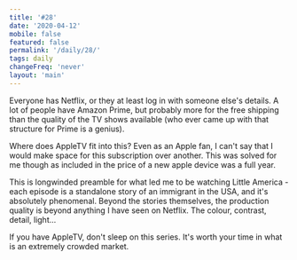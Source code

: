 ```yaml
---
title: '#28'
date: '2020-04-12'
mobile: false
featured: false
permalink: '/daily/28/'
tags: daily
changeFreq: 'never'
layout: 'main'
---
```


Everyone has Netflix, or they at least log in with someone else's details. A lot of people have Amazon Prime, but probably more for the free shipping than the quality of the TV shows available (who ever came up with that structure for Prime is a genius).

Where does AppleTV fit into this? Even as an Apple fan, I can't say that I would make space for this subscription over another. This was solved for me though as included in the price of a new apple device was a full year.

This is longwinded preamble for what led me to be watching Little America - each episode is a standalone story of an immigrant in the USA, and it's absolutely phenomenal. Beyond the stories themselves, the production quality is beyond anything I have seen on Netflix. The colour, contrast, detail, light...

If you have AppleTV, don't sleep on this series. It's worth your time in what is an extremely crowded market.
